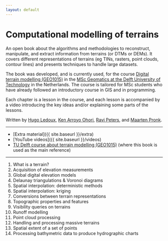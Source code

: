 ```yaml
---
layout: default
---
```



# Computational modelling of terrains

An open book about the algorithms and methodologies to reconstruct, manipulate, and extract information from terrains (or DTMs or DEMs).
It covers different representations of terrains (eg TINs, rasters, point clouds, contour lines) and presents techniques to handle large datasets.

The book was developed, and is currently used, for the course [Digital terrain modelling (GEO1015)](https://3d.bk.tudelft.nl/courses/geo1015/) in the [MSc Geomatics at the Delft University of Technology](http://geomatics.tudelft.nl) in the Netherlands.
The course is tailored for MSc students who have already followed an introductory course in GIS and in programming.

Each chapter is a lesson in the course, and each lesson is accompanied by a video introducing the key ideas and/or explaining some parts of the lessons.

Written by [Hugo Ledoux](https://3d.bk.tudelft.nl/hledoux), [Ken Arroyo Ohori](https://3d.bk.tudelft.nl/ken), [Ravi Peters](https://3dgi.nl), and [Maarten Pronk](https://evetion.nl).


- - -

- [Extra material]({{ site.baseurl }}/extra)
- [YouTube videos]({{ site.baseurl }}/videos)
- [TU Delft course about terrain modelling (GEO1015)](https://3d.bk.tudelft.nl/courses/geo1015/) (where this book is used as the main reference)

- - -

  1. What is a terrain?
  1. Acquisition of elevation measurements
  1. Global digital elevation models
  1. Delaunay triangulations & Voronoi diagrams
  1. Spatial interpolation: deterministic methods
  1. Spatial interpolation: kriging
  1. Conversions between terrain representations
  1. Topographic properties and features
  1. Visibility queries on terrains
  1. Runoff modelling
  1. Point cloud processing
  1. Handling and processing massive terrains
  1. Spatial extent of a set of points
  1. Processing bathymetric data to produce hydrographic charts
